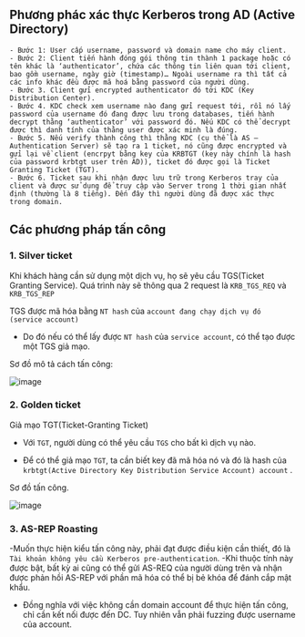 ## Phương phác xác thực Kerberos trong AD (Active Directory)
```
- Bước 1: User cấp username, password và domain name cho máy client.
- Bước 2: Client tiến hành đóng gói thông tin thành 1 package hoặc có tên khác là ‘authenticator’, chứa các thông tin liên quan tới client, bao gồm username, ngày giờ (timestamp)… Ngoài username ra thì tất cả các info khác đều được mã hoá bằng password của người dùng.
- Bước 3. Client gửi encrypted authenticator đó tới KDC (Key Distribution Center).
- Bước 4. KDC check xem username nào đang gửi request tới, rồi nó lấy password của username đó đang được lưu trong databases, tiến hành decrypt thằng ‘authenticator’ với password đó. Nếu KDC có thể decrypt được thì danh tính của thằng user được xác minh là đúng.
- Bước 5. Nếu verify thành công thì thằng KDC (cụ thể là AS – Authentication Server) sẽ tạo ra 1 ticket, nó cũng được encrypted và gửi lại về client (encrpyt bằng key của KRBTGT (key này chính là hash của password krbtgt user trên AD)), ticket đó được gọi là Ticket Granting Ticket (TGT).
- Bước 6. Ticket sau khi nhận được lưu trữ trong Kerberos tray của client và được sử dụng để truy cập vào Server trong 1 thời gian nhất định (thường là 8 tiếng). Đến đây thì người dùng đã được xác thực trong domain.
```


## Các phương pháp tấn công 

### 1. Silver ticket

Khi khách hàng cần sử dụng một dịch vụ, họ sẽ yêu cầu TGS(Ticket Granting Service). Quá trình này sẽ thông qua 2 request là
`KRB_TGS_REQ` và `KRB_TGS_REP`

TGS được mã hóa bằng `NT hash` của `account đang chạy dịch vụ đó (service account)` 

- Do đó nếu có thể lấy được `NT hash` của  `service account`, có thể tạo được một TGS giả mạo.

Sơ đồ mô tả cách tấn công:

![image](https://user-images.githubusercontent.com/91442807/233393185-439d77aa-71b0-4aaa-93b3-c59a50c15640.png)


### 2. Golden ticket

Giả mạo TGT(Ticket-Granting Ticket)

- Với `TGT`, người dùng có thể yêu cầu `TGS` cho bất kì dịch vụ nào.

- Để có thể giả mạo `TGT`, ta cần biết key đã mã hóa nó và đó là hash của `krbtgt(Active Directory Key Distribution Service Account) account` .

Sơ đồ tấn công.

![image](https://user-images.githubusercontent.com/91442807/233398079-152b9e09-4aa7-4444-ae35-f9e82897a8b4.png)


### 3. AS-REP Roasting
-Muốn thực hiện kiểu tấn công này, phải đạt được điều kiện cần thiết, đó là `Tài khoản không yêu cầu Kerberos pre-authentication`.
-Khi thuộc tính này được bật, bất kỳ ai cũng có thể gửi AS-REQ của người dùng trên và nhận được phản hồi AS-REP với phần mã hóa có thể bị bẻ khóa để đánh cắp mật khẩu.
- Đồng nghĩa với việc không cần domain account để thực hiện tấn công, chỉ cần kết nối được đến DC. Tuy nhiên vẫn phải fuzzing được username của account.

